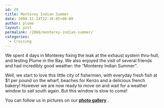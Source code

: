 ```yaml
---
id: 29
title: Monterey Indian Summer
date: 2008-11-24T22:16:05+00:00
author: plume
layout: post
permalink: /2008/monterey-indian-summer/
categories:
  - Cruising
---
```

We spent 4 days in Monterey fixing the leak at the exhaust system
thru-hull, and testing Plume in the Bay. We also enjoyed the visit of several
friends and had incredibly good weather: the &#8220;Monterey Indian
Summer&#8221;.
  
Well, we start to love this little city of fishermen, with everyday fresh fish
at $1 per pound on the wharf, beaches for Kenzo and a delicious french bakery!
However we are now ready to move on and wait for a weather window to sail south
again. But this window is slow to come!

You can follow us in pictures on our <a
href="http://plume.flupes.org/gallery/index.php?level=collection&id=5"><strong>photo
gallery</strong></a> .
